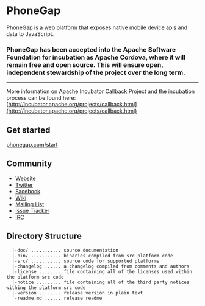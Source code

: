 PhoneGap
========

PhoneGap is a web platform that exposes native mobile device apis and data to JavaScript.

### PhoneGap has been accepted into the Apache Software Foundation for incubation as Apache Cordova, where it will remain free and open source. This will ensure open, independent stewardship of the project over the long term.

---

More information on Apache Incubator Callback Project and the incubation process can be found here:
[http://incubator.apache.org/projects/callback.html](http://incubator.apache.org/projects/callback.html)

Get started
-----------

[phonegap.com/start](http://phonegap.com/start)

Community
---------

- [Website](http://phonegap.com)
- [Twitter](http://twitter.com/phonegap)
- [Facebook](http://facebook.com/phonegap)
- [Wiki](http://wiki.phonegap.com/)
- [Mailing List](http://groups.google.com/group/phonegap)
- [Issue Tracker](https://issues.apache.org/jira/browse/CB)
- [IRC](http://webchat.freenode.net/?channels=#phonegap)

Directory Structure
-------------------

	  |-doc/ ........... source documentation
	  |-bin/ ........... binaries compiled from src platform code
	  |-src/ ........... source code for supported platforms 
	  |-changelog ...... a changelog compiled from comments and authors
	  |-license ........ file containing all of the licenses used within the platform src code
	  |-notice ......... file containing all of the third party notices withing the platform src code
	  |-version ........ release version in plain text
	  '-readme.md ...... release readme